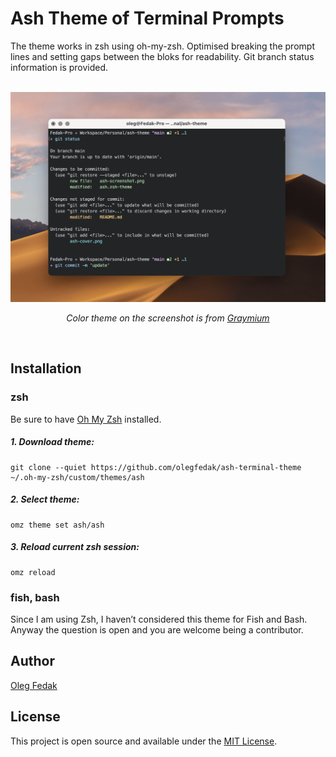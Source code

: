 # Ash Theme of Terminal Prompts 

The theme works in zsh using oh-my-zsh. Optimised breaking the prompt lines and setting gaps between the bloks for readability. Git branch status information is provided.

<div align="center">
   <br>
   <img src="./ash-cover.png" alt="Ash — Terminal Prompts Theme" />
   <br>
   <p><i>Color theme on the screenshot is from <a href="https://github.com/olegfedak/graymium">Graymium</a></i></p>
   <br>
</div>


## Installation

### zsh

Be sure to have [Oh My Zsh](https://ohmyz.sh) installed.

##### 1. Download theme:

    git clone --quiet https://github.com/olegfedak/ash-terminal-theme ~/.oh-my-zsh/custom/themes/ash


##### 2. Select theme:

    omz theme set ash/ash


##### 3. Reload current zsh session: 

    omz reload


### fish, bash

Since I am using Zsh, I haven’t considered this theme for Fish and Bash. Anyway the question is open and you are welcome being a contributor.

## Author

[Oleg Fedak](https://github.com/olegfedak)

## License

This project is open source and available under the [MIT License](./LICENSE).
